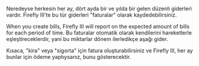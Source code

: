 Neredeyse herkesin her ay, dört ayda bir ve yılda bir gelen düzenli giderleri vardır. Firefly III'te bu tür giderleri "faturalar" olarak kaydedebilirsiniz.

When you create bills, Firefly III will report on the expected amount of bills for each period of time. Bu faturalar otomatik olarak kendilerini hareketlerle eşleştireceklerdir, yani bu miktarlar dönem ilerledikçe aşağı gider.

Kısaca, "kira" veya "sigorta" için fatura oluşturabilirsiniz ve Firefly III, her ay bunlar için ödeme yaptıysanız, bunu gösterecektir.